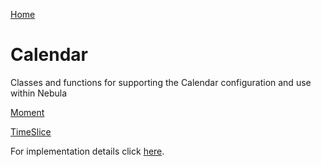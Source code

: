 [Home](../nebula_core.md)

# Calendar

Classes and functions for supporting the Calendar configuration and use within Nebula 

[Moment](./moments_module.md)

[TimeSlice](./timeslice.md)

For implementation details click [here](design_docs.md).